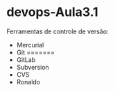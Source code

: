 # devops-Aula3.1

Ferramentas de controle de versão:
* Mercurial
* Git
=======
* GitLab
* Subversion
* CVS
* Ronaldo
